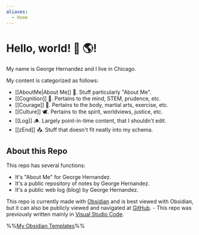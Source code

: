 ```yaml
---
aliases:
  - Home
---
```

# Hello, world! 👋 🌎!

My name is George Hernandez and I live in Chicago.

My content is categorized as follows:

- [[AboutMe|About Me]] 🦊. Stuff particularly "About Me".
- [[Cognition]] 🦉. Pertains to the mind, STEM, prudence, etc.
- [[Courage]] 🦁. Pertains to the body, martial arts, exercise, etc.
- [[Culture]] 🕊️. Pertains to the spirit, worldviews, justice, etc.
- [[Log]] 🪵. Largely point-in-time content, that I shouldn't edit.
- [[zEnd]] 📤. Stuff that doesn't fit neatly into my schema.

## About this Repo

This repo has several functions:
  - It's "About Me" for George Hernandez.
  - It's a public repository of notes by George Hernandez. 
  - It's a public web log (blog) by George Hernandez.

This repo is currently made with [Obsidian](https://obsidian.md/) and is best viewed with Obsidian, but it can also be publicly viewed and navigated at [GitHub](https://github.com/). - This repo was previously written mainly in [Visual Studio Code](https://code.visualstudio.com/).

%%[My Obsidian Templates](Templates/Templates.md)%%
